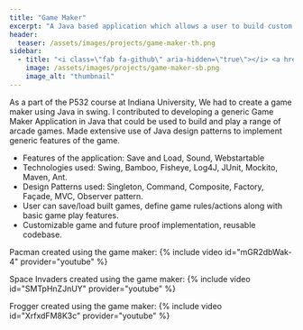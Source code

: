 ```yaml
---
title: "Game Maker"
excerpt: "A Java based application which allows a user to build custom arcarde-style games."
header:
  teaser: /assets/images/projects/game-maker-th.png
sidebar:
  - title: "<i class=\"fab fa-github\" aria-hidden=\"true\"></i> <a href=\"https://github.com/yashketkar/P532-OOSD\">GitHub Repo</a>"
    image: /assets/images/projects/game-maker-sb.png
    image_alt: "thumbnail"
---
```

As a part of the P532 course at Indiana University, We had to create a game maker using Java in swing. I contributed to developing a generic Game Maker Application in Java that could be used to build and play a range of arcade games. Made extensive use of Java design patterns to implement generic features of the game.

- Features of the application: Save and Load, Sound, Webstartable
- Technologies used: Swing, Bamboo, Fisheye, Log4J, JUnit, Mockito, Maven, Ant.
- Design Patterns used: Singleton, Command, Composite, Factory, Façade, MVC, Observer pattern.
- User can save/load built games, define game rules/actions along with basic game play features.
- Customizable game and future proof implementation, reusable codebase.

Pacman created using the game maker:
{% include video id="mGR2dbWak-4" provider="youtube" %}

Space Invaders created using the game maker:
{% include video id="SMTpHnZJnUY" provider="youtube" %}

Frogger created using the game maker:
{% include video id="XrfxdFM8K3c" provider="youtube" %}